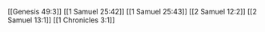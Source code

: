 [[Genesis 49:3]]
[[1 Samuel 25:42]]
[[1 Samuel 25:43]]
[[2 Samuel 12:2]]
[[2 Samuel 13:1]]
[[1 Chronicles 3:1]]
